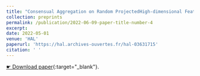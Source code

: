 ```yaml
---
title: "Consensual Aggregation on Random ProjectedHigh-dimensional Features for Regression"
collection: preprints
permalink: /publication/2022-06-09-paper-title-number-4
excerpt: 
date: 2022-05-01
venue: 'HAL'
paperurl: 'https://hal.archives-ouvertes.fr/hal-03631715'
citation: ' '
---
```


[&#9755; Download paper](https://hal.archives-ouvertes.fr/hal-03631715){:target="_blank"}.
